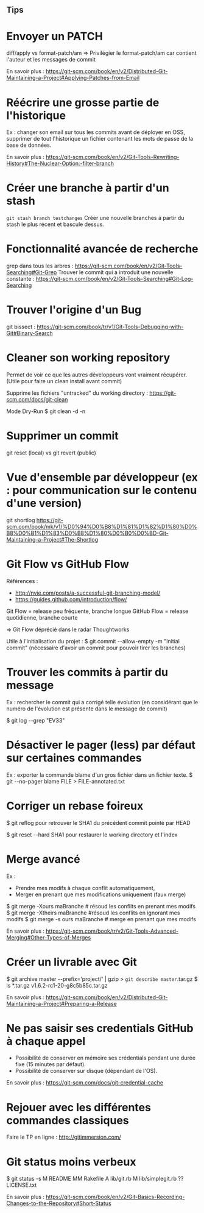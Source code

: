 ## Tips

# Envoyer un PATCH

diff/apply vs format-patch/am
=> Privilégier le format-patch/am car contient l'auteur et les messages de commit

En savoir plus : https://git-scm.com/book/en/v2/Distributed-Git-Maintaining-a-Project#Applying-Patches-from-Email



# Réécrire une grosse partie de l'historique

Ex : changer son email sur tous les commits avant de déployer en OSS,
supprimer de tout l'historique un fichier contenant les mots de passe de la base de données.

En savoir plus : https://git-scm.com/book/en/v2/Git-Tools-Rewriting-History#The-Nuclear-Option:-filter-branch


# Créer une branche à partir d'un stash

`git stash branch testchanges`
Créer une nouvelle branches à partir du stash le plus récent et bascule dessus.


# Fonctionnalité avancée de recherche

grep dans tous les arbres :
https://git-scm.com/book/en/v2/Git-Tools-Searching#Git-Grep
Trouver le commit qui a introduit une nouvelle constante :
https://git-scm.com/book/en/v2/Git-Tools-Searching#Git-Log-Searching  


# Trouver l'origine d'un Bug

git bissect :
https://git-scm.com/book/tr/v1/Git-Tools-Debugging-with-Git#Binary-Search


# Cleaner son working repository

Permet de voir ce que les autres développeurs vont vraiment récupérer.
(Utile pour faire un clean install avant commit)

Supprime les fichiers "untracked" du working directory :
https://git-scm.com/docs/git-clean

Mode Dry-Run
$ git clean -d -n


# Supprimer un commit

git reset (local) vs git revert (public)


# Vue d'ensemble par développeur (ex : pour communication sur le contenu d'une version)

git shortlog
https://git-scm.com/book/mk/v1/%D0%94%D0%B8%D1%81%D1%82%D1%80%D0%B8%D0%B1%D1%83%D0%B8%D1%80%D0%B0%D0%BD-Git-Maintaining-a-Project#The-Shortlog


# Git Flow vs GitHub Flow

Références :
- http://nvie.com/posts/a-successful-git-branching-model/
- https://guides.github.com/introduction/flow/

Git Flow = release peu fréquente, branche longue
GitHub Flow = release quotidienne, branche courte

=> Git Flow déprécié dans le radar Thoughtworks

Utile à l'initialisation du projet :
$ git commit --allow-empty -m "Initial commit"
(nécessaire d'avoir un commit pour pouvoir tirer les branches)



# Trouver les commits à partir du message

Ex : rechercher le commit qui a corrigé telle évolution
(en considérant que le numéro de l'évolution est présente dans le message de commit)

$ git log --grep "EV33"


# Désactiver le pager (less) par défaut sur certaines commandes

Ex : exporter la commande blame d'un gros fichier dans un fichier texte.
$ git --no-pager blame FILE > FILE-annotated.txt



# Corriger un rebase foireux

$ git reflog
pour retrouver le SHA1 du précédent commit pointé par HEAD

$ git reset --hard SHA1
pour restaurer le working directory et l'index


# Merge avancé

Ex :
- Prendre mes modifs à chaque conflit automatiquement,
- Merger en prenant que mes modifications uniquement (faux merge)

$ git merge -Xours maBranche   # résoud les conflits en prenant mes modifs
$ git merge -Xtheirs maBranche #résoud les conflits en ignorant mes modifs
$ git merge -s ours maBranche  # merge en prenant que mes modifs

En savoir plus : https://git-scm.com/book/tr/v2/Git-Tools-Advanced-Merging#Other-Types-of-Merges



# Créer un livrable avec Git

$ git archive master --prefix='project/' | gzip &gt; `git describe master`.tar.gz
$ ls \*.tar.gz
v1.6.2-rc1-20-g8c5b85c.tar.gz

En savoir plus : https://git-scm.com/book/en/v2/Distributed-Git-Maintaining-a-Project#Preparing-a-Release


# Ne pas saisir ses credentials GitHub à chaque appel

- Possibilité de conserver en mémoire ses crédentials pendant une durée fixe (15 minutes par défaut).
- Possibilité de conserver sur disque (dépendant de l'OS).

En savoir plus : https://git-scm.com/docs/git-credential-cache


# Rejouer avec les différentes commandes classiques

Faire le TP en ligne : http://gitimmersion.com/


# Git status moins verbeux

$ git status -s
 M README
MM Rakefile
A  lib/git.rb
M  lib/simplegit.rb
?? LICENSE.txt

En savoir plus : https://git-scm.com/book/en/v2/Git-Basics-Recording-Changes-to-the-Repository#Short-Status
